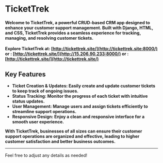 

<h1>TicketTrek</h1>

<b><h4> Welcome to TicketTrek, a powerful CRUD-based CRM app designed to enhance your customer support management. Built with Django, HTML, and CSS, TicketTrek provides a seamless experience for tracking, managing, and resolving customer tickets.</h4>

Explore TicketTrek at: [http://tickettrek.site/](http://tickettrek.site:8000/)
                  or : [http://tickettrek.site/](http://15.206.90.233:8000/)
                  or :  [http://tickettrek.site/](http://tickettrek.site/)
                 

 <h2>Key Features</h2>

- Ticket Creation & Updates: Easily create and update customer tickets to keep track of ongoing issues.
- Status Tracking: Monitor the progress of each ticket with intuitive status updates.
- User Management: Manage users and assign tickets efficiently to streamline support operations.
- Responsive Design: Enjoy a clean and responsive interface for a smooth user experience.

With TicketTrek, businesses of all sizes can ensure their customer support operations are organized and effective, leading to higher customer satisfaction and better business outcomes.</b>

---

Feel free to adjust any details as needed!

